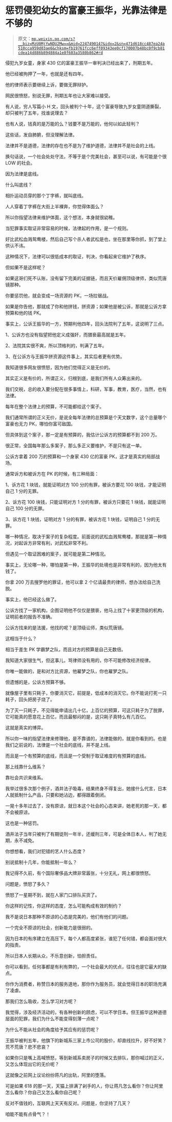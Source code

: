 # 惩罚侵犯幼女的富豪王振华，光靠法律是不够的

> 原文：[`mp.weixin.qq.com/s?__biz=MzU0MjYwNDU2Mw==&mid=2247490147&idx=2&sn=471d618cc487ea24a510cca959d03ae6&chksm=fb19761fcc6eff09343ee0cf170007b48bc0f9cb81cdea14d886b894884a1e8f603a3580b862#rd`](http://mp.weixin.qq.com/s?__biz=MzU0MjYwNDU2Mw==&mid=2247490147&idx=2&sn=471d618cc487ea24a510cca959d03ae6&chksm=fb19761fcc6eff09343ee0cf170007b48bc0f9cb81cdea14d886b894884a1e8f603a3580b862#rd)

侵犯九岁女童，身家 430 亿的富豪王振华一审判决已经出来了，刑期五年。

他已经被拘押了一年，也就是还有四年。

他的律师表示要继续上诉，要做无罪辩护。

网民很愤怒，别说无罪，刑期五年也让大家难以接受。

有人说，穷人写篇小 H 文，回头被判个十年，这个富豪导致九岁女童阴道撕裂，却只被判了五年，找谁说理去？

也有人说，钱真的是万能的么？钱要不是万能的，他何以如此轻判？

这些话，发自肺腑，但没理解法律。

法律并不是道德，法律的存在也不是为了维护道德，法律并不是社会的上线。

换句话说，一个社会处处守法，不等于是个完美社会，甚至可以说，有可能是个很 LOW 的社会。

因为法律是底线。

什么叫底线？

相扑运动员穿的那个丁字裤，就叫底线。

人人穿着丁字裤在大街上半裸奔，你觉得体面么？

所以你指望法律来维护体面，这个想法，本身就很幼稚。

当犯罪事实取证非常容易的时候，法律起的作用，是一个规则。

好比武松血溅鸳鸯楼，然后自己写个杀人者武松是也，坐在那里等你抓，到了堂上供认不讳。

这种情况下，法律可以很低成本的取证，判决，你看起来它维护了秩序。

但如果不是这样呢？

如果这哥们死不认账，没有留下完美的证据链，而且天价雇佣顶级律师，类似荒唐镜那种。

你要惩罚他，就会变成一场资源的 PK，一场拉锯战。

如果是你告他，那就成了你和他拼钱，拼资源；如果他是被公诉，那就是公诉方拿预算和他的钱 PK。

事实上，公诉王振华的一方，预期判他四年，回头法院判了五年，这说明了三点。

1、公诉方也没有指望把他定义成强奸，而猥亵最高就是五年。

2、法院其实很不爽，所以顶格判的，判满了五年。

3、在公诉方与王振华拼资源这件事上，其实后者更有优势。

我知道很多网友很愤怒，因为他们觉得正义是无价的。

其实正义是有价的，所谓正义，归根到底，是我们所有人众筹出来的。

我们交税，总的收入要分配在很多事情上，科研，军事，教育，医疗，当然，也有法律。

每年在整个法律上的预算，不可能都给这个案子。

我们通常所谓的正义无价，是说全每年法律的总预算是个天文数字，这个总量哪个富豪也无力 PK，哪怕你富可敌国。

但具体到这个案子，那一定是有预算的，我估计公诉方的预算都不到 200 万。

很正常，全国每年那么多案子，那么多正义要维护，不是只有这一单。

公诉方拿着 200 万的预算和一个身家 430 亿的富豪 PK，这才是真实的局部战场。

通常诉方和被诉方在 PK 的时候，有三种局面：

1、诉方花 1 块钱，就能证明对方 100 分的有罪，被诉方要花 100 块钱，才能证明自己 1 分的无罪。

2、诉方花 100 块钱，只能证明对方 1 分的有罪，被诉方只要花 1 块钱，就能证明自己 100 分的无罪。

3、诉方花 1 块钱，证明对方 1 分的有罪，被诉方花 1 块钱，证明自己 1 分的无罪。

哪一种情况，取决于案子的复杂程度。前面说的武松血溅鸳鸯楼，那就是第一种情况，对起诉方非常有利，对武松非常不利。

但遇见一个取证困难的案子，就可能是第二种情况。

事实上，无论哪一种，哪怕是第一种，王振华的处境也是非常有利的，因为他太有钱了。

你拿 200 万去搜罗他的罪证，他可以拿 2 个亿请最贵的律师，想办法给自己洗脱。

事实上，他已经这么做了。

公诉方找了一家机构，企图证明他不仅仅是猥亵，他马上找了十家更顶级的机构，证明前者的报告不准确。

公诉方找来的是法援，他找的呢？是顶级讼师，类似荒唐镜。

这相当于什么？

相当于差生 PK 学霸梦之队，而且对方的预算是自己无数倍。

我知道大家很生气，但这事儿，骂律师没有用的，你不可能修改经济规律。

你唯一能做的，是和对方比资源，他雇梦之队，你也雇梦之队。

但遗憾的是，公诉方预算不够。 

就像屋子里有只耗子，你要消灭它，前提是，低成本的消灭它。你不能说打死一只耗子，回头把房子烧了。

为了灭一只耗子，不见得能申请出几十亿，上百亿的预算，可这只耗子为了脱罪，它可能真的愿意花上百亿，而且最郁闷的是，这只耗子真特么有几百亿。

这就是真实的博弈。

所以你一味的指望法律来修理他，是不靠谱的，法律能做的，就是你看到的。也是我们之前说的，法律是一个社会的底线，并不是上线。

而且是一个有预算的底线，而且是一个受制于取证难度的有预算的底线。

那上线靠什么维系？

靠社会共识来维系。

我举过很多次那个例子，酒井法子吸毒，结果终身不得复出，她接什么代言，日本人就抵制什么产品，只要和她沾边，都得跟着倒闭。

一晃十多年过去了，没有原谅，就日本这个社会的心态来讲，她老死的那一天，都不会被原谅。

这也是一种惩罚。

酒井法子当年只被判了有期徒刑一年半，还缓刑三年，可是全体日本人，判了她无期，永不减免。

你想想看，我们对犯错的艺人什么态度？

别说抵制十几年，你能抵制一年么？

我记得不久前，有个国际奢侈品大牌非常嚣张，十分无礼，网上都很愤怒。

问题是，愤怒了多久？

愤怒了一星期不到，就在人家门口排队买货了。

你这样的记性，你这样的态度，怎么可能构成有效的制约？

我不是说日本那种不原谅的心态是完美的，他们有他们的问题。

一个完全不原谅的社会，创新能力是很弱的。

因为日本的有序建立在高压下，每个人都高度紧张，谁犯了任何错，都会面对很大的指责。

所以日本人长期从众，不乐意创新，怕担责任。

你可以看到，任何事都是有利有弊的，一个社会最大的优点，往往也是它最大的缺点。

你作为消费者，称赞日本的服务道地，那你作为服务员，就会觉得日本的职场充满了凌虐。

那我们怎么吸收，怎么学习对方呢？

我觉得，涉及经济活动的，有各种创新的顾虑，可以不学日本。但王振华这种道德层面的犯罪，我们为什么不能变得刻薄一点呢？

为什么不能从社会的角度给予其应有的惩罚呢？

王振华被判五年，他旗下的新城系三家上市公司的股价，却直线拉升，好不好笑？荒不荒唐？悲不悲哀？

如果你只是嘴上高喊愤怒，等到新城系卖房子的时候又去排队，那你喊过的正义，又怎么体现出它的无价呢？

这就像之前网上议论纷纷蒋凡的出轨，阿里的堕落。

可是如果 618 的那一天，天猫上排满了剁手的人，你让蒋凡怎么看你？你让阿里怎么看你？你自己又怎么看你自己呢？

反对不值钱的，互联网上天天有反对。问题是，你坚持了几天？

咱能不能有点骨气？！